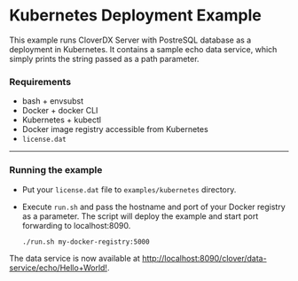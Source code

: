 # Kubernetes Deployment Example

This example runs CloverDX Server with PostreSQL database as a deployment in Kubernetes.
It contains a sample echo data service, which simply prints the string passed as a path parameter.

### Requirements
* bash + envsubst
* Docker + docker CLI
* Kubernetes + kubectl
* Docker image registry accessible from Kubernetes
* ``license.dat``

---

### Running the example

* Put your ``license.dat`` file to ``examples/kubernetes`` directory.
* Execute `run.sh` and pass the hostname and port of your Docker registry as a parameter. The script will deploy the example and start port forwarding to localhost:8090.

    ```
    ./run.sh my-docker-registry:5000
    ```

The data service is now available at <http://localhost:8090/clover/data-service/echo/Hello+World!>.
